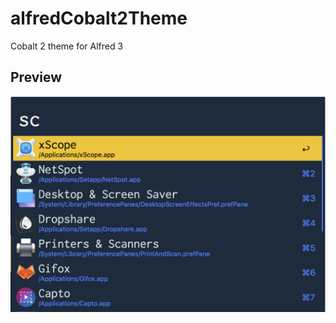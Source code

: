 # alfredCobalt2Theme
Cobalt 2 theme for Alfred 3

## Preview

![Cobalt 2 theme for Alfred](/screenshot.png?raw=true "Cobalt 2 theme")
